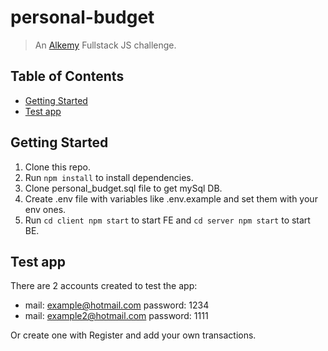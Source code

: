 # personal-budget
> An [Alkemy](https://www.alkemy.org/) Fullstack JS challenge.

## Table of Contents

- [Getting Started](#getting-started)
- [Test app](#test-app)

## Getting Started

1.  Clone this repo.
2.  Run `npm install` to install dependencies.
3.  Clone personal_budget.sql file to get mySql DB.
4.  Create .env file with variables like .env.example and set them with your env ones. 
5.  Run `cd client npm start` to start FE and `cd server npm start` to start BE.

## Test app

There are 2 accounts created to test the app:
- mail: example@hotmail.com password: 1234
- mail: example2@hotmail.com password: 1111

Or create one with Register and add your own transactions. 
